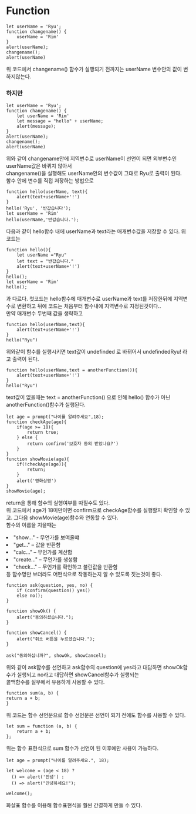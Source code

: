 <h1>Function</h1>

```
let userName = 'Ryu';
function changename() {
    userName = 'Rim'
}
alert(userName);
changename();
alert(userName)
```
위 코드에서 changename() 함수가 실행되기 전까지는 userName 변수안의 값이 변하지않는다.<br>

<h3>하지만</h3>

```
let userName = 'Ryu';
function changename() {
    let userName = 'Rim'
    let message = "hello" + userName;
    alert(message);
}
alert(userName);
changename();
alert(userName)
```
위와 같이 changename안에 지역변수로 userName이 선언이 되면 외부변수인 userName값은 바뀌지 않아서<br>
changename()을 실행해도 userName안의 변수값이 그대로 Ryu로 출력이 된다.<br>
함수 안에 변수를 직접 저장하는 방법으로
```
function hello(userName, text){
    alert(text+userName+'!')
}
hello('Ryu', '반갑습니다');
let userName = 'Rim'
hello(userName,'반갑습니다.');
```
다음과 같이 hello함수 내에 userName과 text라는 매개변수값을 저장할 수 있다. 위 코드는<br>
```
function hello(){
    let userName ="Ryu"
    let text = "반갑습니다."
    alert(text+userName+'!')
}
hello();
let userName = 'Rim'
hello();
```
과 다르다. 첫코드는 hello함수에 매개변수로 userName과 text를 저장한뒤에 지역변수로 변환하고 뒤에 코드는 처음부터 함수내에 지역변수로 지정된것이다..<br>
만약 매개변수 두번째 값을 생략하고
```
function hello(userName,text){
    alert(text+userName+'!')
}
hello("Ryu")
```
위와같이 함수를 실행시키면 text값이 undefinded 로 바뀌어서 undefindedRyu! 라고 출력이 된다.<br>
```
function hello(userName,text = anotherFunction()){
    alert(text+userName+'!')
}
hello("Ryu")
```
text값이 없을때는 text = anotherFunction() 으로 인해 hello() 함수가 아닌 anotherFunction()함수가 실행된다.<br>
```
let age = prompt("나이를 알려주세요",18);
function checkAge(age){
    if(age >= 18){
        return true;
    } else {
        return confirm('보호자 동의 받았나요?')
    }
}
function showMovie(age){
    if(!checkAge(age)){
        return;
    }
    alert('영화상영')
}
showMovie(age);
```
return을 통해 함수의 실행여부를 따질수도 있다.<br>
위 코드에서 age가 18미만이면 confirm으로 checkAge함수를 실행할지 확인할 수 있고. 그다음 showMovie(age)함수와 연동할 수 있다.<br>
함수의 이름을 지을때는<br>
<li>"show..." - 무언가를 보여줄떄
<li>"get..." – 값을 반환함
<li>"calc..." – 무언가를 계산함
<li>"create..." – 무언가를 생성함
<li>"check..." – 무언가를 확인하고 불린값을 반환함</li>
등 함수명만 보더라도 어떤식으로 작동하는지 알 수 있도록 짓는것이 좋다.

```
function ask(question, yes, no) {
    if (confirm(question)) yes()
    else no();
}

function showOk() {
    alert("동의하셨습니다.");
}

function showCancel() {
    alert("취소 버튼을 누르셨습니다.");
}

ask("동의하십니까?", showOk, showCancel);
```
위와 같이 ask함수를 선언하고 ask함수의 question에 yes라고 대답하면 showOk함수가 실행되고 no라고 대답하면 showCancel함수가 실행되는<br>
콜백함수를 실무에서 유용하게 사용할 수 있다.<br>

```
function sum(a, b) {
return a + b;
}
```
위 코드는 함수 선언문으로 함수 선언문은 선언이 되기 전에도 함수를 사용할 수 있다.<br>
```
let sum = function (a, b) {
    return a + b;
};
```
위는 함수 표현식으로 sum 함수가 선언이 된 이후에만 사용이 가능하다.<br>
```
let age = prompt("나이를 알려주세요.", 18);

let welcome = (age < 18) ?
  () => alert('안녕') :
  () => alert("안녕하세요!");

welcome();
```
화살표 함수를 이용해 함수표현식을 훨씬 간결하게 만들 수 있다.<br>


